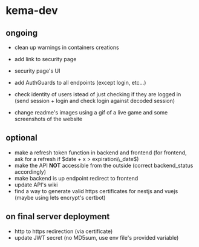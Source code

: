 # kema-dev

## ongoing

* clean up warnings in containers creations

* add link to security page
* security page's UI
* add AuthGuards to all endpoints (except login, etc...)
* check identity of users istead of just checking if they are logged in (send session + login and check login against decoded session)
* change readme's images using a gif of a live game and some screenshots of the website

## optional

* make a refresh token function in backend and frontend (for frontend, ask for a refresh if $date + x > expiration\\_date$)
* make the API **NOT** accessible from the outside (correct backend_status accordingly)
* make backend is up endpoint redirect to frontend
* update API's wiki
* find a way to generate valid https certificates for nestjs and vuejs (maybe using lets encrypt's certbot)

## on final server deployment

* http to https redirection (via certificate)
* update JWT secret (no MD5sum, use env file's provided variable)
